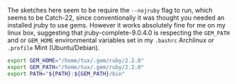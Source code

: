The sketches here seem to be require the `--nojruby` flag to run, which seems to be Catch-22, since conventionally it was thought you needed an installed jruby to use gems. However it works absolutely fine for me on my linux box, suggesting that jruby-complete-9.0.4.0 is respecting the `GEM_PATH` and or `GEM_HOME` environmental variables set in my `.bashrc` Archlinux or `.profile` Mint (Ubuntu/Debian).

```bash
export GEM_HOME="/home/tux/.gem/ruby/2.2.0"
export GEM_PATH="/home/tux/.gem/ruby/2.2.0"
export PATH="${PATH}:${GEM_PATH}/bin"
```
